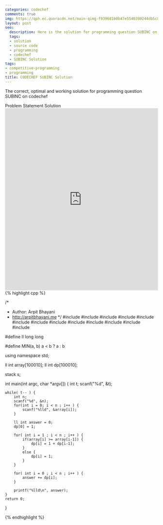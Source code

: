 ```yaml
---
categories: codechef
comments: true
img: https://qph.ec.quoracdn.net/main-qimg-f939681b0b47e5540398244db5c8966f?convert_to_webp=true
layout: post
seo:
  description: Here is the solution for programming question SUBINC on codechef
  tags:
  - solution
  - source code
  - programming
  - codechef
  - SUBINC Solution
tags:
- competitive-programming
- programming
title: CODECHEF SUBINC Solution
---
```

The correct, optimal and working solution for programming question SUBINC on codechef

<div class="ui secondary pointing large menu">
  <a class="grey item" data-tab="problem-statement">
    Problem Statement
  </a>
  <a class="active item grey" data-tab="solution">
    Solution
  </a>
</div>
<div class="ui bottom attached tab" data-tab="problem-statement">
    <iframe src="https://www.codechef.com/problems/SUBINC" width="100%" height="600px" style="overflow: scroll; border: none;"></iframe>
</div>
<div class="ui bottom attached active tab" data-tab="solution">
{% highlight cpp %}

/*
 *  Author: Arpit Bhayani
 *  http://arpitbhayani.me
 */
#include <cmath>
#include <cstdio>
#include <cstdlib>
#include <climits>
#include <deque>
#include <iostream>
#include <list>
#include <limits>
#include <map>
#include <queue>
#include <set>
#include <stack>
#include <vector>

#define ll long long

#define MIN(a, b) a < b ? a : b

using namespace std;

ll int array[100010];
ll int dp[100010];

stack<ll int> s;

int main(int argc, char *argv[]) {
    int t;
    scanf("%d", &t);

    while( t-- ) {
        int n;
        scanf("%d", &n);
        for(int i = 0; i < n ; i++ ) {
            scanf("%lld", &array[i]);
        }

        ll int answer = 0;
        dp[0] = 1;

        for( int i = 1 ; i < n ; i++ ) {
            if(array[i] >= array[i-1]) {
                dp[i] = 1 + dp[i-1];
            }
            else {
                dp[i] = 1;
            }
        }

        for( int i = 0 ; i < n ; i++ ) {
            answer += dp[i];
        }

        printf("%lld\n", answer);
    }
    return 0;
}


{% endhighlight %}
</div>
